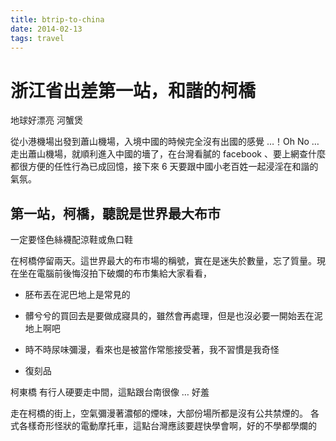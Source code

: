 ```yaml
---
title: btrip-to-china
date: 2014-02-13
tags: travel
---
```

# 浙江省出差第一站，和諧的柯橋
地球好漂亮
河蟹煲

從小港機場出發到蕭山機場，入境中國的時候完全沒有出國的感覺 …！Oh No …
走出蕭山機場，就順利進入中國的墻了，在台灣看膩的 facebook 、要上網查什麼都很方便的任性行為已成回憶，接下來 6 天要跟中國小老百姓一起浸淫在和諧的氣氛。

## 第一站，柯橋，聽說是世界最大布市
一定要怪色絲襪配涼鞋或魚口鞋

在柯橋停留兩天。這世界最大的布市場的稱號，實在是迷失於數量，忘了質量。現在坐在電腦前後悔沒拍下破爛的布市集給大家看看，

* 胚布丟在泥巴地上是常見的
* 髒兮兮的買回去是要做成寢具的，雖然會再處理，但是也沒必要一開始丟在泥地上啊吧
* 時不時尿味彌漫，看來也是被當作常態接受著，我不習慣是我奇怪

* 復刻品

柯東橋
有行人硬要走中間，這點跟台南很像 … 好羞

走在柯橋的街上，空氣彌漫著濃郁的煙味，大部份場所都是沒有公共禁煙的。
各式各樣奇形怪狀的電動摩托車，這點台灣應該要趕快學會啊，好的不學都學爛的
